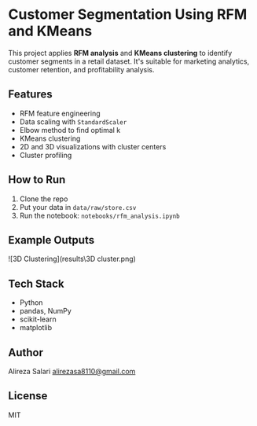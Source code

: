 # Customer Segmentation Using RFM and KMeans

This project applies **RFM analysis** and **KMeans clustering** to identify customer segments in a retail dataset. It's suitable for marketing analytics, customer retention, and profitability analysis.

## Features

- RFM feature engineering
- Data scaling with `StandardScaler`
- Elbow method to find optimal k
- KMeans clustering
- 2D and 3D visualizations with cluster centers
- Cluster profiling

## How to Run

1. Clone the repo
2. Put your data in `data/raw/store.csv`
3. Run the notebook: `notebooks/rfm_analysis.ipynb`

## Example Outputs

![3D Clustering](results\3D cluster.png)

## Tech Stack

- Python
- pandas, NumPy
- scikit-learn
- matplotlib

## Author

Alireza Salari 
alirezasa8110@gmail.com

## License

MIT
